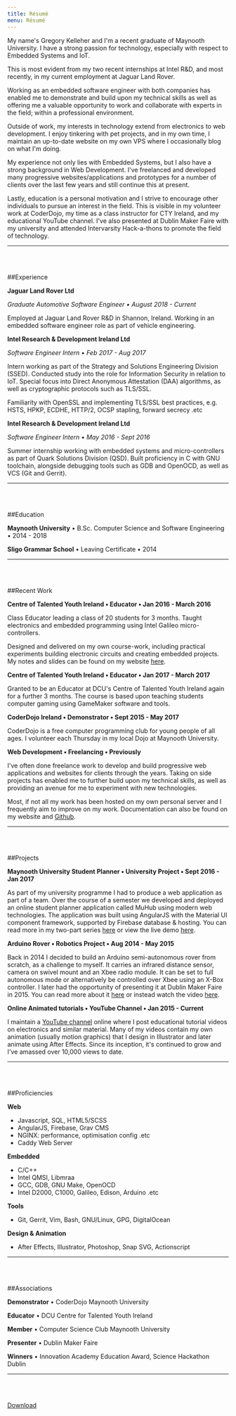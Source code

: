 ```yaml
---
title: Résumé
menu: Résumé
---
```


My name's Gregory Kelleher and I'm a recent graduate of Maynooth University. I have a strong passion for technology, especially with respect to Embedded Systems and IoT.

This is most evident from my two recent internships at Intel R&D, and most recently, in my current employment at Jaguar Land Rover.

Working as an embedded software engineer with both companies has enabled me to demonstrate and build upon my technical skills as well as offering me a valuable opportunity to work and collaborate with experts in the field; within a professional environment.

Outside of work, my interests in technology extend from electronics to web development. I enjoy tinkering with pet projects, and in my own time, I maintain an up-to-date website on my own VPS where I occasionally blog on what I'm doing.

My experience not only lies with Embedded Systems, but I also have a strong background in Web Development. I've freelanced and developed many progressive websites/applications and prototypes for a number of clients over the last few years and still continue this at present.

Lastly, education is a personal motivation and I strive to encourage other individuals to pursue an interest in the field. This is visible in my volunteer work at CoderDojo, my time as a class instructor for CTY Ireland, and my educational YouTube channel. I've also presented at Dublin Maker Faire with my university and attended Intervarsity Hack-a-thons to promote the field of technology.

---
<br></br>

##Experience

**Jaguar Land Rover Ltd** 

_Graduate Automotive Software Engineer • August 2018 - Current_

Employed at Jaguar Land Rover R&D in Shannon, Ireland. Working in an embedded software engineer role as part of vehicle engineering.

**Intel Research & Development Ireland Ltd**

_Software Engineer Intern • Feb 2017 - Aug 2017_

Intern working as part of the Strategy and Solutions Engineering Division (SSED). Conducted study into the role for Information Security in relation to IoT. Special focus into Direct Anonymous Attestation (DAA) algorithms, as well as cryptographic protocols such as TLS/SSL.

Familiarity with OpenSSL and implementing TLS/SSL best practices, e.g. HSTS, HPKP, ECDHE, HTTP/2, OCSP stapling, forward secrecy .etc

**Intel Research & Development Ireland Ltd** 

_Software Engineer Intern • May 2016 - Sept 2016_

Summer internship working with embedded systems and micro-controllers as part of Quark Solutions Division (QSD). Built proficiency in C with GNU toolchain, alongside debugging tools such as GDB and OpenOCD, as well as VCS (Git and Gerrit).

---
<br></br>

##Education

**Maynooth University** • B.Sc. Computer Science and Software Engineering • 2014 - 2018

**Sligo Grammar School** • Leaving Certificate • 2014 

---
<br></br>

##Recent Work

**Centre of Talented Youth Ireland • Educator • Jan 2016 - March 2016**

Class Educator leading a class of 20 students for 3 months. Taught electronics and embedded programming using Intel Galileo micro-controllers.

Designed and delivered on my own course-work, including practical experiments building electronic circuits and creating embedded projects. My notes and slides can be found on my website [here](https://gregorykelleher.com/gizmos_and_gadgets).

**Centre of Talented Youth Ireland • Educator • Jan 2017 - March 2017**

Granted to be an Educator at DCU's Centre of Talented Youth Ireland again for a further 3 months. The course is based upon teaching students computer gaming using GameMaker software and tools.

**CoderDojo Ireland • Demonstrator • Sept 2015 - May 2017**

CoderDojo is a free computer programming club for young people of all ages. I volunteer each Thursday in my local Dojo at Maynooth University.

**Web Development • Freelancing • Previously**

I've often done freelance work to develop and build progressive web applications and websites for clients through the years. Taking on side projects has enabled me to further build upon my technical skills, as well as providing an avenue for me to experiment with new technologies.

Most, if not all my work has been hosted on my own personal server and I frequently aim to improve on my work. Documentation can also be found on my website and [Github](https://github.com/gregorykelleher).

---
<br></br>

##Projects

**Maynooth University Student Planner • University Project • Sept 2016 - Jan 2017**

As part of my university programme I had to produce a web application as part of a team. Over the course of a semester we developed and deployed an online student planner application called MuHub using modern web technologies. The application was built using AngularJS with the Material UI component framework, supported by Firebase database & hosting. You can read more in my two-part series [here](http://www.gregorykelleher.com/blog/angularjs_project) or view the live demo
[here](https://cs353-project.firebaseapp.com).

**Arduino Rover • Robotics Project • Aug 2014 - May 2015**

Back in 2014 I decided to build an Arduino semi-autonomous rover from scratch, as a challenge to myself. It carries an infrared distance sensor, camera on swivel mount and an Xbee radio module. It can be set to full autonomous mode or alternatively be controlled over Xbee using an X-Box controller. I later had the opportunity of presenting it at Dublin Maker Faire in 2015. You can read more about it [here](https://gregorykelleher.com/robot_tut) or instead watch the video [here](https://www.youtube.com/watch?v=rv33IRn4F5Q).

**Online Animated tutorials • YouTube Channel • Jan 2015 - Current**

I maintain a [YouTube channel](https://www.youtube.com/user/Spokkam) online where I post educational tutorial videos on electronics and similar material. Many of my videos contain my own animation (usually motion graphics) that I design in Illustrator and later animate using After Effects. Since its inception, it's continued to grow and I've amassed over 10,000 views to date.

---
<br></br>

##Proficiencies

**Web**

+ Javascript, SQL, HTML5/SCSS
+ AngularJS, Firebase, Grav CMS
+ NGINX: performance, optimisation config .etc
+ Caddy Web Server

**Embedded**

+ C/C++
+ Intel QMSI, Libmraa
+ GCC, GDB, GNU Make, OpenOCD
+ Intel D2000, C1000, Galileo, Edison, Arduino .etc

**Tools**

+ Git, Gerrit, Vim, Bash, GNU/Linux, GPG, DigitalOcean

**Design & Animation**

+ After Effects, Illustrator, Photoshop, Snap SVG, Actionscript

---
<br></br>

##Associations

**Demonstrator** • CoderDojo Maynooth University

**Educator** • DCU Centre for Talented Youth Ireland

**Member** • Computer Science Club Maynooth University

**Presenter** • Dublin Maker Faire

**Winners** • Innovation Academy Education Award, Science Hackathon Dublin

---
<br></br>

<a href="/user/pages/03.resume/resume.pdf" download class="btn">Download</a> 

